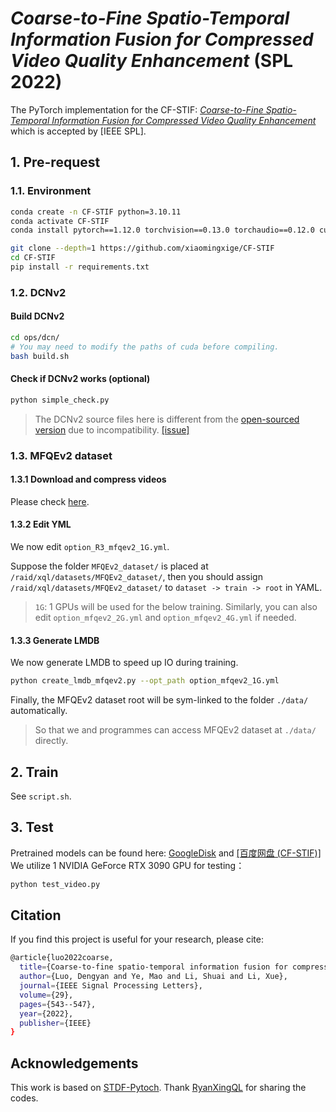 ﻿# *Coarse-to-Fine Spatio-Temporal Information Fusion for Compressed Video Quality Enhancement* (SPL 2022)
The PyTorch implementation for the CF-STIF: *[Coarse-to-Fine Spatio-Temporal Information Fusion for Compressed Video Quality Enhancement](https://drive.google.com/file/d/1RlFVFvP-VUMXgbbUHjLAmWarl4sEuCUR/view)* which is accepted by [IEEE SPL].
## 1. Pre-request
### 1.1. Environment
```bash
conda create -n CF-STIF python=3.10.11
conda activate CF-STIF
conda install pytorch==1.12.0 torchvision==0.13.0 torchaudio==0.12.0 cudatoolkit=11.3 -c pytorch

git clone --depth=1 https://github.com/xiaomingxige/CF-STIF
cd CF-STIF
pip install -r requirements.txt
```
### 1.2. DCNv2
#### Build DCNv2

```bash
cd ops/dcn/
# You may need to modify the paths of cuda before compiling.
bash build.sh
```
#### Check if DCNv2 works (optional)

```bash
python simple_check.py
```
> The DCNv2 source files here is different from the [open-sourced version](https://github.com/chengdazhi/Deformable-Convolution-V2-PyTorch) due to incompatibility. [[issue]](https://github.com/open-mmlab/mmediting/issues/84#issuecomment-644974315)

### 1.3. MFQEv2 dataset
#### 1.3.1 Download and compress videos
Please check [here](https://github.com/ryanxingql/mfqev2.0/wiki/MFQEv2-Dataset).
#### 1.3.2 Edit YML

We now edit `option_R3_mfqev2_1G.yml`.

Suppose the folder `MFQEv2_dataset/` is placed at `/raid/xql/datasets/MFQEv2_dataset/`, then you should assign `/raid/xql/datasets/MFQEv2_dataset/` to `dataset -> train -> root` in YAML.


> `1G`: 1 GPUs will be used for the below training. 
> Similarly, you can also edit `option_mfqev2_2G.yml` and `option_mfqev2_4G.yml` if needed.

#### 1.3.3 Generate LMDB

We now generate LMDB to speed up IO during training.

```bash
python create_lmdb_mfqev2.py --opt_path option_mfqev2_1G.yml
```


Finally, the MFQEv2 dataset root will be sym-linked to the folder `./data/` automatically.

> So that we and programmes can access MFQEv2 dataset at `./data/` directly.
## 2. Train
See `script.sh`.
## 3. Test

Pretrained models can be found here: [GoogleDisk](https://drive.google.com/drive/folders/152Spbw_uJ31ClImhPi9W91vNY9CGVTfg?usp=sharing) and [[百度网盘 (CF-STIF)]](https://pan.baidu.com/s/1I-c95lJYLNmIQALzqelWYA)
We utilize 1 NVIDIA GeForce RTX 3090 GPU for testing：

```bash
python test_video.py
```
## Citation
If you find this project is useful for your research, please cite:

```bash
@article{luo2022coarse,
  title={Coarse-to-fine spatio-temporal information fusion for compressed video quality enhancement},
  author={Luo, Dengyan and Ye, Mao and Li, Shuai and Li, Xue},
  journal={IEEE Signal Processing Letters},
  volume={29},
  pages={543--547},
  year={2022},
  publisher={IEEE}
}
```
## Acknowledgements
This work is based on [STDF-Pytoch](https://github.com/ryanxingql/stdf-pytorch). Thank [RyanXingQL](https://github.com/RyanXingQL) for sharing the codes.
